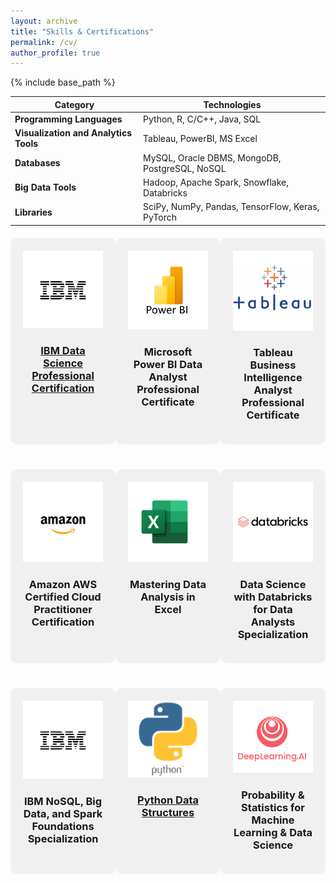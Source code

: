 ```yaml
---
layout: archive
title: "Skills & Certifications"
permalink: /cv/
author_profile: true
---
```


{% include base_path %}

| Category                        | Technologies                                              |
|---------------------------------|-----------------------------------------------------------|
| **Programming Languages**       | Python, R, C/C++, Java, SQL                               |
| **Visualization and Analytics Tools** | Tableau, PowerBI, MS Excel                             |
| **Databases**                   | MySQL, Oracle DBMS, MongoDB, PostgreSQL, NoSQL            |
| **Big Data Tools**              | Hadoop, Apache Spark, Snowflake, Databricks               |
| **Libraries**                   | SciPy, NumPy, Pandas, TensorFlow, Keras, PyTorch          |


<div style="display: flex; flex-wrap: wrap; justify-content: space-between; margin-top: 20px;">
  <!-- First Certification -->
  <div style="flex: 1; background-color: #f0f0f0; padding: 20px; border-radius: 10px; max-width: 260px; margin-bottom: 20px;">
    <img src='/images/certification1.png' style="width: 100%; max-width: 220px; height: auto;">
    <h3><center><a href="/images/certific1.png">IBM Data Science Professional Certification</a></center></h3>
  </div>

  <!-- Second Certification -->
  <div style="flex: 1; background-color: #f0f0f0; padding: 20px; border-radius: 10px; max-width: 260px; margin-bottom: 20px;">
    <img src='/images/certification2.png' style="width: 100%; max-width: 220px; height: auto;">
    <h3><center>Microsoft Power BI Data Analyst Professional Certificate</center></h3>
  </div>

  <!-- Third Certification -->
  <div style="flex: 1; background-color: #f0f0f0; padding: 20px; border-radius: 10px; max-width: 260px; margin-bottom: 20px;">
    <img src='/images/certification3.png' style="width: 100%; max-width: 220px; height: auto;">
    <h3><center>Tableau Business Intelligence Analyst Professional Certificate</center></h3>
  </div>

</div>

<div style="display: flex; flex-wrap: wrap; justify-content: space-between; margin-top: 20px;">
<div style="flex: 1; background-color: #f0f0f0; padding: 20px; border-radius: 10px; max-width: 260px; margin-bottom: 20px;">
  <img src='/images/certification4.png' style="width: 100%; max-width: 220px; height: auto;">
  <h3><center>Amazon AWS Certified Cloud Practitioner Certification</center></h3>
</div>

<div style="flex: 1; background-color: #f0f0f0; padding: 20px; border-radius: 10px; max-width: 260px; margin-bottom: 20px;">
  <img src='/images/certification5.png' style="width: 100%; max-width: 220px; height: auto;">
  <h3><center>Mastering Data Analysis in Excel</center></h3>
</div>

<div style="flex: 1; background-color: #f0f0f0; padding: 20px; border-radius: 10px; max-width: 260px; margin-bottom: 20px;">
  <img src='/images/certification6.png' style="width: 100%; max-width: 220px; height: auto;">
  <h3><center>Data Science with Databricks for Data Analysts Specialization</center></h3>
</div>
</div>

<div style="display: flex; flex-wrap: wrap; justify-content: space-between; margin-top: 20px;">

<div style="flex: 1; background-color: #f0f0f0; padding: 20px; border-radius: 10px; max-width: 260px; margin-bottom: 20px;">
  <img src='/images/certification1.png' style="width: 100%; max-width: 220px; height: auto;">
  <h3><center>IBM NoSQL, Big Data, and Spark Foundations Specialization</center></h3>
</div>
<div style="flex: 1; background-color: #f0f0f0; padding: 20px; border-radius: 10px; max-width: 260px; margin-bottom: 20px;">
  <img src='/images/certification7.png' style="width: 100%; max-width: 220px; height: auto;">
  <h3><center><a href="/images/certific2.png">Python Data Structures</a></center></h3>
</div>
<div style="flex: 1; background-color: #f0f0f0; padding: 20px; border-radius: 10px; max-width: 260px; margin-bottom: 20px;">
  <img src='/images/certification8.png' style="width: 100%; max-width: 220px; height: auto;">
  <h3><center>Probability & Statistics for Machine Learning & Data Science</center></h3>
</div>

</div>

